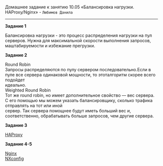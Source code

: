 Домашнее задание к занятию 10.05 «Балансировка нагрузки. HAProxy/Nginx» - `Любимов Данила`

  
---
**Задание 1**   
  
Балансировка нагрузки - это процесс распределения нагрузки на пул серверов. 
Нужна для максимальной скорости выполнения запросов, маштабируемости и избежание прегрузки. 
  
**Задание 2**  
  
Round Robin  
Запросы распределяются по пулу сервером последовательно.Если в пуле все сервера одинаковой мощности, то этоталгоритм скорее всего подойдет  
идеально.  
Weighted Round Robin  
Тот же round robin, но имеет дополнительное свойство — вес сервера. С его помощью мы можем указать балансировщику, сколько трафика отправлять   на тот или иной  
сервер. Так сервера помощнее будут иметь больший вес и, соответственно, обрабатывать больше запросов, чем другие сервера. 
  
  
**Задание 3**  
  
[HAProxy](https://github.com/Danila-Lyubimov/8-03-hw/blob/main/img/1.png)  
  
**Задание 4-5**   
  
[Nginx](https://github.com/Danila-Lyubimov/8-03-hw/blob/main/img/2.png)  
[NXconfig](https://github.com/Danila-Lyubimov/8-03-hw/blob/main/img/3.png)  
  

